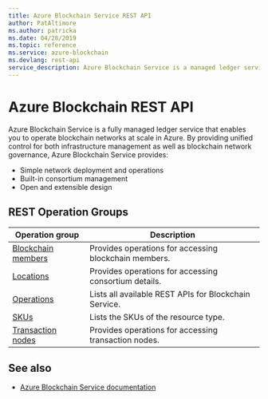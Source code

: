 ```yaml
---
title: Azure Blockchain Service REST API
author: PatAltimore
ms.author: patricka
ms.date: 04/28/2019
ms.topic: reference
ms.service: azure-blockchain
ms.devlang: rest-api
service_description: Azure Blockchain Service is a managed ledger service that enables you to operate blockchain networks in Azure.
---
```


# Azure Blockchain REST API

Azure Blockchain Service is a fully managed ledger service that enables you to operate blockchain networks at scale in Azure.  By providing unified control for both infrastructure management as well as blockchain network governance, Azure Blockchain Service provides:

* Simple network deployment and operations
* Built-in consortium management
* Open and extensible design


## REST Operation Groups 

| Operation group | Description                                                        |
|-----------------|--------------------------------------------------------------------|
| [Blockchain members](xref:management.azure.com.blockchain.blockchainmembers)  | Provides operations for accessing blockchain members. |
| [Locations](xref:management.azure.com.blockchain.locations)  | Provides operations for accessing consortium details. |
| [Operations](xref:management.azure.com.blockchain.operations)  | Lists all available REST APIs for Blockchain Service. |
| [SKUs](xref:management.azure.com.blockchain.skus)  | Lists the SKUs of the resource type. |
| [Transaction nodes](xref:management.azure.com.blockchain.transactionnodes)  | Provides operations for accessing transaction nodes. |

## See also

- [Azure Blockchain Service documentation](https://docs.microsoft.com/azure/blockchain/service)